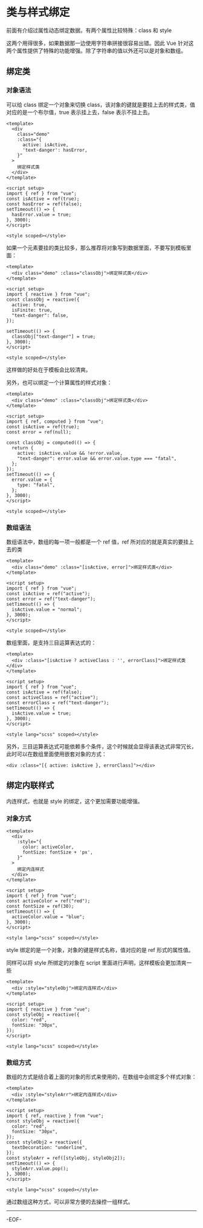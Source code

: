 # 类与样式绑定

前面有介绍过属性动态绑定数据。有两个属性比较特殊：class 和 style

这两个用得很多，如果数据那一边使用字符串拼接很容易出错。因此 Vue 针对这两个属性提供了特殊的功能增强。除了字符串的值以外还可以是对象和数组。

## 绑定类

### **对象语法**

可以给 class 绑定一个对象来切换 class，该对象的键就是要挂上去的样式类，值对应的是一个布尔值，true 表示挂上去，false 表示不挂上去。

```vue
<template>
  <div
    class="demo"
    :class="{
      active: isActive,
      'text-danger': hasError,
    }"
  >
    绑定样式类
  </div>
</template>

<script setup>
import { ref } from "vue";
const isActive = ref(true);
const hasError = ref(false);
setTimeout(() => {
  hasError.value = true;
}, 3000);
</script>

<style scoped></style>
```

如果一个元素要挂的类比较多，那么推荐将对象写到数据里面，不要写到模板里面：

```vue
<template>
  <div class="demo" :class="classObj">绑定样式类</div>
</template>

<script setup>
import { reactive } from "vue";
const classObj = reactive({
  active: true,
  isFinite: true,
  "text-danger": false,
});

setTimeout(() => {
  classObj["text-danger"] = true;
}, 3000);
</script>

<style scoped></style>
```

这样做的好处在于模板会比较清爽。

另外，也可以绑定一个计算属性的样式对象：

```vue
<template>
  <div class="demo" :class="classObj">绑定样式类</div>
</template>

<script setup>
import { ref, computed } from "vue";
const isActive = ref(true);
const error = ref(null);

const classObj = computed(() => {
  return {
    active: isActive.value && !error.value,
    "text-danger": error.value && error.value.type === "fatal",
  };
});
setTimeout(() => {
  error.value = {
    type: "fatal",
  };
}, 3000);
</script>

<style scoped></style>
```

### **数组语法**

数组语法中，数组的每一项一般都是一个 ref 值，ref 所对应的就是真实的要挂上去的类

```vue
<template>
  <div class="demo" :class="[isActive, error]">绑定样式类</div>
</template>

<script setup>
import { ref } from "vue";
const isActive = ref("active");
const error = ref("text-danger");
setTimeout(() => {
  isActive.value = "normal";
}, 3000);
</script>

<style scoped></style>
```

数组里面，是支持三目运算表达式的：

```vue
<template>
  <div :class="[isActive ? activeClass : '', errorClass]">绑定样式类</div>
</template>

<script setup>
import { ref } from "vue";
const isActive = ref(false);
const activeClass = ref("active");
const errorClass = ref("text-danger");
setTimeout(() => {
  isActive.value = true;
}, 3000);
</script>

<style lang="scss" scoped></style>
```

另外，三目运算表达式可能依赖多个条件，这个时候就会显得该表达式非常冗长，此时可以在数组里面使用嵌套对象的方式：

```vue
<div :class="[{ active: isActive }, errorClass]"></div>
```

## 绑定内联样式

内连样式，也就是 style 的绑定，这个更加需要功能增强。

### **对象方式**

```vue
<template>
  <div
    :style="{
      color: activeColor,
      fontSize: fontSize + 'px',
    }"
  >
    绑定内连样式
  </div>
</template>

<script setup>
import { ref } from "vue";
const activeColor = ref("red");
const fontSize = ref(30);
setTimeout(() => {
  activeColor.value = "blue";
}, 3000);
</script>

<style lang="scss" scoped></style>
```

style 绑定的是一个对象，对象的键是样式名称，值对应的是 ref 形式的属性值。

同样可以将 style 所绑定的对象在 script 里面进行声明，这样模板会更加清爽一些

```vue
<template>
  <div :style="styleObj">绑定内连样式</div>
</template>

<script setup>
import { reactive } from "vue";
const styleObj = reactive({
  color: "red",
  fontSize: "30px",
});
</script>

<style lang="scss" scoped></style>
```

### **数组方式**

数组的方式是结合着上面的对象的形式来使用的，在数组中会绑定多个样式对象：

```vue
<template>
  <div :style="styleArr">绑定内连样式</div>
</template>

<script setup>
import { ref, reactive } from "vue";
const styleObj = reactive({
  color: "red",
  fontSize: "30px",
});
const styleObj2 = reactive({
  textDecoration: "underline",
});
const styleArr = ref([styleObj, styleObj2]);
setTimeout(() => {
  styleArr.value.pop();
}, 3000);
</script>

<style lang="scss" scoped></style>
```

通过数组这种方式，可以非常方便的去操控一组样式。

---

-EOF-
